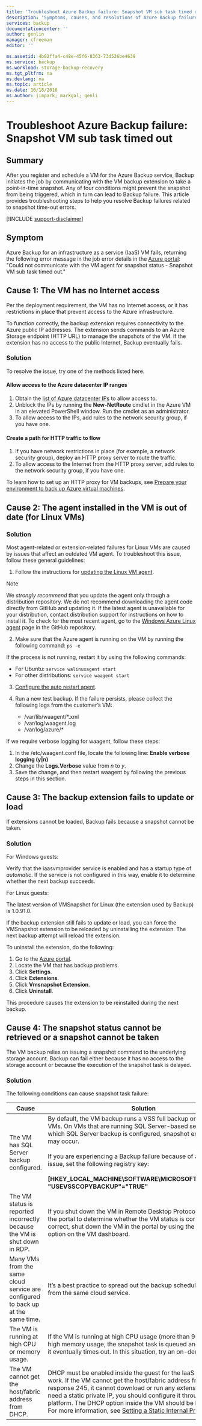 ```yaml
---
title: 'Troubleshoot Azure Backup failure: Snapshot VM sub task timed out | Microsoft Docs'
description: 'Symptoms, causes, and resolutions of Azure Backup failures related to error: Could not communicate with the VM agent for snapshot status - Snapshot VM sub task timed out'
services: backup
documentationcenter: ''
author: genlin
manager: cfreeman
editor: ''

ms.assetid: 4b02ffa4-c48e-45f6-8363-73d536be4639
ms.service: backup
ms.workload: storage-backup-recovery
ms.tgt_pltfrm: na
ms.devlang: na
ms.topic: article
ms.date: 10/18/2016
ms.author: jimpark; markgal; genli
---
```


# Troubleshoot Azure Backup failure: Snapshot VM sub task timed out
## Summary
After you register and schedule a VM for the Azure Backup service, Backup initiates the job by communicating with the VM backup extension to take a point-in-time snapshot. Any of four conditions might prevent the snapshot from being triggered, which in turn can lead to Backup failure. This article provides troubleshooting steps to help you resolve Backup failures related to snapshot time-out errors.

[!INCLUDE [support-disclaimer](../../includes/support-disclaimer.md)]

## Symptom
Azure Backup for an infrastructure as a service (IaaS) VM fails, returning the following error message in the job error details in the [Azure portal](https://portal.azure.com/): "Could not communicate with the VM agent for snapshot status - Snapshot VM sub task timed out."

## Cause 1: The VM has no Internet access
Per the deployment requirement, the VM has no Internet access, or it has restrictions in place that prevent access to the Azure infrastructure.

To function correctly, the backup extension requires connectivity to the Azure public IP addresses. The extension sends commands to an Azure Storage endpoint (HTTP URL) to manage the snapshots of the VM. If the extension has no access to the public Internet, Backup eventually fails.

### Solution
To resolve the issue, try one of the methods listed here.
#### Allow access to the Azure datacenter IP ranges

1. Obtain the [list of Azure datacenter IPs](https://www.microsoft.com/download/details.aspx?id=41653) to allow access to.
2. Unblock the IPs by running the **New-NetRoute** cmdlet in the Azure VM in an elevated PowerShell window. Run the cmdlet as an administrator.
3. To allow access to the IPs, add rules to the network security group, if you have one.

#### Create a path for HTTP traffic to flow

1. If you have network restrictions in place (for example, a network security group), deploy an HTTP proxy server to route the traffic.
2. To allow access to the Internet from the HTTP proxy server, add rules to the network security group, if you have one.

To learn how to set up an HTTP proxy for VM backups, see [Prepare your environment to back up Azure virtual machines](backup-azure-vms-prepare.md#using-an-http-proxy-for-vm-backups).

## Cause 2: The agent installed in the VM is out of date (for Linux VMs)

### Solution
Most agent-related or extension-related failures for Linux VMs are caused by issues that affect an outdated VM agent. To troubleshoot this issue, follow these general guidelines:

1. Follow the instructions for [updating the Linux VM agent](../virtual-machines/virtual-machines-linux-update-agent.md).

 >[!NOTE]
 >We *strongly recommend* that you update the agent only through a distribution repository. We do not recommend downloading the agent code directly from GitHub and updating it. If the latest agent is unavailable for your distribution, contact distribution support for instructions on how to install it. To check for the most recent agent, go to the [Windows Azure Linux agent](https://github.com/Azure/WALinuxAgent/releases) page in the GitHub repository.

2. Make sure that the Azure agent is running on the VM by running the following command: `ps -e`

 If the process is not running, restart it by using the following commands:

 * For Ubuntu: `service walinuxagent start`
 * For other distributions: `service waagent start`

3. [Configure the auto restart agent](https://github.com/Azure/WALinuxAgent/wiki/Known-Issues#mitigate_agent_crash).
4. Run a new test backup. If the failure persists, please collect the following logs from the customer’s VM:

   * /var/lib/waagent/*.xml
   * /var/log/waagent.log
   * /var/log/azure/*

If we require verbose logging for waagent, follow these steps:

1. In the /etc/waagent.conf file, locate the following line: **Enable verbose logging (y|n)**
2. Change the **Logs.Verbose** value from *n* to *y*.
3. Save the change, and then restart waagent by following the previous steps in this section.

## Cause 3: The backup extension fails to update or load
If extensions cannot be loaded, Backup fails because a snapshot cannot be taken.

### Solution

For Windows guests:

Verify that the iaasvmprovider service is enabled and has a startup type of *automatic*. If the service is not configured in this way, enable it to determine whether the next backup succeeds.

For Linux guests:

The latest version of VMSnapshot for Linux (the extension used by Backup) is 1.0.91.0.

If the backup extension still fails to update or load, you can force the VMSnapshot extension to be reloaded by uninstalling the extension. The next backup attempt will reload the extension.

To uninstall the extension, do the following:

1. Go to the [Azure portal](https://portal.azure.com/).
2. Locate the VM that has backup problems.
3. Click **Settings**.
4. Click **Extensions**.
5. Click **Vmsnapshot Extension**.
6. Click **Uninstall**.  

This procedure causes the extension to be reinstalled during the next backup.

## Cause 4: The snapshot status cannot be retrieved or a snapshot cannot be taken
The VM backup relies on issuing a snapshot command to the underlying storage account. Backup can fail either because it has no access to the storage account or because the execution of the snapshot task is delayed.

### Solution
The following conditions can cause snapshot task failure:

| Cause | Solution |
| --- | --- |
| The VM has SQL Server backup configured. | By default, the VM backup runs a VSS full backup on Windows VMs. On VMs that are running SQL Server-based servers and on which SQL Server backup is configured, snapshot execution delays may occur.<br><br>If you are experiencing a Backup failure because of a snapshot issue, set the following registry key:<br><br>**[HKEY_LOCAL_MACHINE\SOFTWARE\MICROSOFT\BCDRAGENT] "USEVSSCOPYBACKUP"="TRUE"** |
| The VM status is reported incorrectly because the VM is shut down in RDP. | If you shut down the VM in Remote Desktop Protocol (RDP), check the portal to determine whether the VM status is correct. If it’s not correct, shut down the VM in the portal by using the **Shutdown** option on the VM dashboard. |
| Many VMs from the same cloud service are configured to back up at the same time. | It’s a best practice to spread out the backup schedules for VMs from the same cloud service. |
| The VM is running at high CPU or memory usage. | If the VM is running at high CPU usage (more than 90 percent) or high memory usage, the snapshot task is queued and delayed, and it eventually times out. In this situation, try an on-demand backup. |
| The VM cannot get the host/fabric address from DHCP. | DHCP must be enabled inside the guest for the IaaS VM backup to work.  If the VM cannot get the host/fabric address from DHCP response 245, it cannot download or run any extensions. If you need a static private IP, you should configure it through the platform. The DHCP option inside the VM should be left enabled. For more information, see [Setting a Static Internal Private IP](../virtual-network/virtual-networks-reserved-private-ip.md). |
